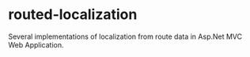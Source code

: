 # routed-localization
Several implementations of localization from route data in Asp.Net MVC Web Application.
